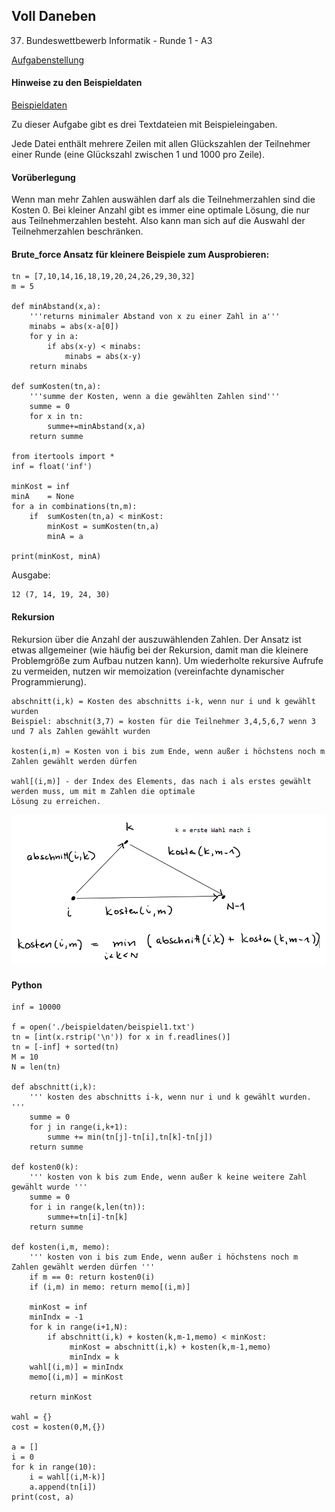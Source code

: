 ## Voll Daneben

37. Bundeswettbewerb Informatik - Runde 1 - A3

[Aufgabenstellung](./voll_daneben.pdf)


#### Hinweise zu den Beispieldaten

[Beispieldaten](./beispieldaten/)

Zu dieser Aufgabe gibt es drei Textdateien mit Beispieleingaben.

Jede Datei enthält mehrere Zeilen mit allen Glückszahlen der Teilnehmer einer Runde (eine Glückszahl zwischen 1 und 1000 pro Zeile).


#### Vorüberlegung

Wenn man mehr Zahlen auswählen darf als die Teilnehmerzahlen sind die Kosten 0. Bei kleiner Anzahl
gibt es immer eine optimale Lösung, die nur aus Teilnehmerzahlen besteht. Also kann man sich auf die Auswahl der
Teilnehmerzahlen beschränken.


#### Brute_force Ansatz für kleinere Beispiele zum Ausprobieren:

```
tn = [7,10,14,16,18,19,20,24,26,29,30,32]
m = 5

def minAbstand(x,a):
    '''returns minimaler Abstand von x zu einer Zahl in a'''
    minabs = abs(x-a[0])
    for y in a:
        if abs(x-y) < minabs:
            minabs = abs(x-y)
    return minabs

def sumKosten(tn,a):
    '''summe der Kosten, wenn a die gewählten Zahlen sind'''
    summe = 0
    for x in tn:
        summe+=minAbstand(x,a)
    return summe
 
from itertools import *
inf = float('inf')

minKost = inf
minA    = None
for a in combinations(tn,m):
    if  sumKosten(tn,a) < minKost:
        minKost = sumKosten(tn,a)
        minA = a

print(minKost, minA)
```

Ausgabe:
```
12 (7, 14, 19, 24, 30)
```


#### Rekursion

Rekursion über die Anzahl der auszuwählenden Zahlen. Der Ansatz ist etwas allgemeiner (wie häufig bei der Rekursion,
damit man die kleinere Problemgröße zum Aufbau nutzen kann).
Um wiederholte rekursive Aufrufe zu vermeiden, nutzen wir memoization (vereinfachte dynamischer Programmierung).

 
```
abschnitt(i,k) = Kosten des abschnitts i-k, wenn nur i und k gewählt wurden
Beispiel: abschnit(3,7) = kosten für die Teilnehmer 3,4,5,6,7 wenn 3 und 7 als Zahlen gewählt wurden

kosten(i,m) = Kosten von i bis zum Ende, wenn außer i höchstens noch m Zahlen gewählt werden dürfen

wahl[(i,m)] - der Index des Elements, das nach i als erstes gewählt werden muss, um mit m Zahlen die optimale
Lösung zu erreichen.
```     

<img src='./bild.png' width=600>


#### Python

```
inf = 10000 

f = open('./beispieldaten/beispiel1.txt')
tn = [int(x.rstrip('\n')) for x in f.readlines()]
tn = [-inf] + sorted(tn)
M = 10
N = len(tn)

def abschnitt(i,k):
    ''' kosten des abschnitts i-k, wenn nur i und k gewählt wurden. '''
    summe = 0
    for j in range(i,k+1):
        summe += min(tn[j]-tn[i],tn[k]-tn[j])
    return summe

def kosten0(k):
    ''' kosten von k bis zum Ende, wenn außer k keine weitere Zahl gewählt wurde '''
    summe = 0
    for i in range(k,len(tn)):
        summe+=tn[i]-tn[k]
    return summe
 
def kosten(i,m, memo):
    ''' kosten von i bis zum Ende, wenn außer i höchstens noch m Zahlen gewählt werden dürfen '''
    if m == 0: return kosten0(i)
    if (i,m) in memo: return memo[(i,m)]

    minKost = inf
    minIndx = -1
    for k in range(i+1,N):
        if abschnitt(i,k) + kosten(k,m-1,memo) < minKost:
             minKost = abschnitt(i,k) + kosten(k,m-1,memo)
             minIndx = k
    wahl[(i,m)] = minIndx   
    memo[(i,m)] = minKost
    
    return minKost 

wahl = {}
cost = kosten(0,M,{})

a = []
i = 0
for k in range(10):
    i = wahl[(i,M-k)]
    a.append(tn[i])
print(cost, a)

```        
 

